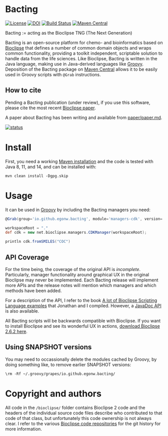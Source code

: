 # Bacting

[![License](https://img.shields.io/badge/License-EPL%201.0-red.svg)](https://opensource.org/licenses/EPL-1.0)
[![DOI](https://zenodo.org/badge/DOI/10.5281/zenodo.2638709.svg)](https://doi.org/10.5281/zenodo.2638709)
[![Build Status](https://travis-ci.org/egonw/bacting.svg?branch=master)](https://travis-ci.org/egonw/bacting)
[![Maven Central](https://img.shields.io/maven-central/v/io.github.egonw.bacting/bacting.svg?label=Maven%20Central)](https://search.maven.org/search?q=g:%22io.github.egonw.bacting%22%20AND%20a:%22bacting%22)

Bacting := acting as the Bioclipse TNG (The Next Generation)

Bacting is an open-source platform for chemo- and bioinformatics based on [Bioclipse](https://scholia.toolforge.org/topic/Q1769726)
that defines a number of common domain objects and wraps common functionality, providing a toolkit independent, scriptable solution to
handle data from the life sciences. Like Bioclipse, Bacting is written in the Java language, making use in Java-derived
languages like [Groovy](https://en.wikipedia.org/wiki/Apache_Groovy). Deposition of the Bacting package on
[Maven Central](https://search.maven.org/search?q=g:%22io.github.egonw.bacting%22%20AND%20a:%22bacting%22) allows it
to be easily used in Groovy scripts with `@Grab` instructions.

## How to cite

Pending a Bacting publication (under review), if you use this software, please cite the most recent [Bioclipse paper](https://bmcbioinformatics.biomedcentral.com/articles/10.1186/1471-2105-10-397).

A paper about Bacting has been writing and available from [paper/paper.md](paper/paper.md).

[![status](https://joss.theoj.org/papers/c306d8f50a6390d21b43633c99cbe4c3/status.svg)](https://joss.theoj.org/papers/c306d8f50a6390d21b43633c99cbe4c3)

# Install

First, you need a working [Maven installation](https://www.google.nl/search?q=install+maven) and the code is tested with
Java 8, 11, and 14, and can be installed with:

```shell
mvn clean install -Dgpg.skip
```

# Usage

It can be used in [Groovy](https://en.wikipedia.org/wiki/Apache_Groovy) by including the
Bacting managers you need:

```groovy
@Grab(group='io.github.egonw.bacting', module='managers-cdk', version='0.0.13')

workspaceRoot = "."
def cdk = new net.bioclipse.managers.CDKManager(workspaceRoot);

println cdk.fromSMILES("COC")
```

## API Coverage

For the time being, the coverage of the original API is *incomplete*.
Particularly, manager functionality around graphical UX
in the original Bioclipse may never be implemented. Each Bacting release will implement more APIs and
the release notes will mention which managers and which methods have been added.

For a description of the API, I refer to the book
[A lot of Bioclipse Scripting Language examples](https://bioclipse.github.io/bioclipse.scripting/) that
Jonathan and I compiled. However, a [JavaDoc API](https://egonw.github.io/bacting-api/) is also available.

All Bacting scripts will be backwards compatible with Bioclipse. If you want to install Bioclipse
and see its wonderful UX in actions, [download Bioclipse 2.6.2 here](https://sourceforge.net/projects/bioclipse/files/bioclipse2/bioclipse2.6.2/).

## Using SNAPSHOT versions

You may need to occassionally delete the
modules cached by Groovy, by doing something like, to remove earlier SNAPSHOT versions:

```shell
\rm -Rf ~/.groovy/grapes/io.github.egonw.bacting/
```

# Copyright and authors

All code in the `/bioclipse/` folder contains Bioclipse 2 code and the headers of the individual
source code files describe who contributed to that code of that class, but unfortunately this code
ownership is not always clear. I refer to the various [Bioclipse code repositories](https://github.com/bioclipse)
for the git history for more information.
